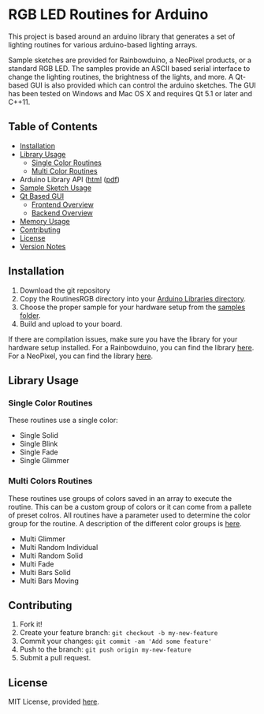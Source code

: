 
# RGB LED Routines for Arduino

This project is based around an arduino library that generates a set of lighting routines for various arduino-based lighting arrays.

Sample sketches are provided for Rainbowduino, a NeoPixel products, or a standard RGB LED. The samples
provide an ASCII based serial interface to change the lighting routines, the brightness of the lights, and more. A Qt-based GUI is also provided which can control the arduino sketches. The GUI has been tested on Windows and Mac OS X and requires Qt 5.1 or later and C++11.

## <a name="toc"></a>Table of Contents

* [Installation](#installation)
* [Library Usage](#library-usage)
    * [Single Color Routines](#single-routines)
    * [Multi Color Routines](#multi-routines)
* Arduino Library API ([html](https://timsee.github.io/RGB-LED-Routines/RoutinesRGB/html/a00001.html) ([pdf](https://github.com/timsee/RGB-LED-Routines/blob/master/docs/RoutinesRGB-API.pdf))
* [Sample Sketch Usage](samples)
* [Qt Based GUI](GUI)
    *  [Frontend Overview](https://timsee.github.io/RGB-LED-Routines/LightingGUI/html/front_overview.html)
    *  [Backend Overview](https://timsee.github.io/RGB-LED-Routines/LightingGUI/html/backend_overview.html)
* [Memory Usage](docs/MemoryUsage.md)
* [Contributing](#contributing)
* [License](#license)
* [Version Notes](CHANGELOG.md)

## <a name="installation"></a>Installation

1. Download the git repository
2. Copy the RoutinesRGB directory into your [Arduino Libraries directory](https://www.arduino.cc/en/Hacking/Libraries).
3. Choose the proper sample for your hardware setup from the [samples folder](samples).
4. Build and upload to your board.  


If there are compilation issues, make sure you have the library for your hardware setup installed. For a Rainbowduino, you can find the library [here](http://www.seeedstudio.com/wiki/Rainbowduino_v3.0). For a NeoPixel, you can find the library [here](https://github.com/adafruit/Adafruit_NeoPixel). 


## <a name="library-usage"></a>Library Usage

### <a name="single-routines"></a>Single Color Routines

These routines use a single color:

* Single Solid
* Single Blink
* Single Fade
* Single Glimmer

### <a name="multi-routines"></a>Multi Colors Routines

These routines use groups of colors saved in an array to execute the routine. This can be a custom group of colors or it can come from a pallete of preset colros. All routines have a parameter used to determine the color group for the routine. A description of the different color groups is [here](https://timsee.github.io/RGB-LED-Routines/RoutinesRGB/html/a00003.html). 

* Multi Glimmer
* Multi Random Individual
* Multi Random Solid
* Multi Fade
* Multi Bars Solid
* Multi Bars Moving

## <a name="contributing"></a>Contributing

1. Fork it!
2. Create your feature branch: `git checkout -b my-new-feature`
3. Commit your changes: `git commit -am 'Add some feature'`
4. Push to the branch: `git push origin my-new-feature`
5. Submit a pull request.


## <a name="license"></a>License

MIT License, provided [here](LICENSE).
